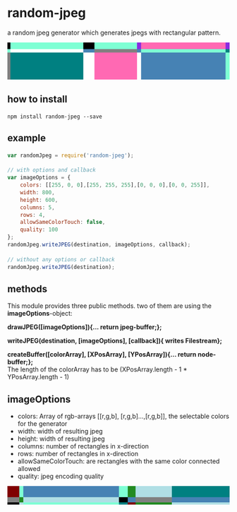 # random-jpeg
a random jpeg generator which generates jpegs with
rectangular pattern.


![example1](doc/example0.jpg )  


## how to install

```
npm install random-jpeg --save
```


## example

```javascript
var randomJpeg = require('random-jpeg');

// with options and callback
var imageOptions = {
    colors: [[255, 0, 0],[255, 255, 255],[0, 0, 0],[0, 0, 255]],
    width: 800,
    height: 600,
    columns: 5,
    rows: 4,
    allowSameColorTouch: false,
    quality: 100
};
randomJpeg.writeJPEG(destination, imageOptions, callback);

// without any options or callback
randomJpeg.writeJPEG(destination);
```


## methods

This module provides three public methods.
two of them are using the **imageOptions**-object:

**drawJPEG([imageOptions]){... return jpeg-buffer;};**

**writeJPEG(destination, [imageOptions], [callback]){ writes Filestream};**

**createBuffer([colorArray], [XPosArray], [YPosArray]){... return node-buffer;};**  
The length of the colorArray has to be (XPosArray.length - 1 * YPosArray.length - 1) 


## imageOptions

* colors:  Array of rgb-arrays [[r,g,b], [r,g,b]...,[r,g,b]], the selectable colors for the generator
* width:  width of resulting jpeg  
* height:  width of resulting jpeg  
* columns: number of rectangles in x-direction  
* rows: number of rectangles in x-direction  
* allowSameColorTouch: are rectangles with the same color connected allowed  
* quality:  jpeg encoding quality

![example1](doc/example2.jpg )

